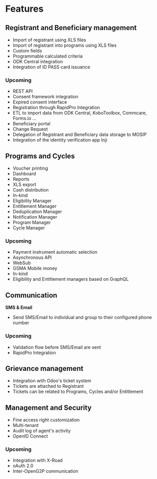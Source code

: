 # Features

## Registrant and Beneficiary management

- Import of registrant using XLS files
- Import of registrant into programs using XLS files
- Custom fields
- Programmable calculated criteria
- ODK Central integration
- Integration of ID PASS card issuance

### Upcoming

- REST API
- Consent framework integration
- Expired consent interface
- Registration through RapidPro Integration
- ETL to import data from ODK Central, KoboToolbox, Commcare, Forms.io ...
- Beneficiary portal
- Change Request
- Delegation of Registrant and Beneficiary data storage to MOSIP
- Integration of the identity verification app Inji

## Programs and Cycles

- Voucher printing
- Dashboard
- Reports
- XLS export
- Cash distribution
- In-kind
- Eligibility Manager
- Entitlement Manager
- Deduplication Manager
- Notification Manager
- Program Manager
- Cycle Manager

### Upcoming

- Payment instrument automatic selection
- Asynchronous API
- WebSub
- GSMA Mobile money
- In-kind
- Eligibility and Entitlement managers based on GraphQL

## Communication

**SMS & Email**

- Send SMS/Email to individual and group to their configured phone number

### Upcoming

- Validation flow before SMS/Email are sent
- RapidPro Integration

## Grievance management

- Integration with Odoo's ticket system
- Tickets are attached to Registrant
- Tickets can be related to Programs, Cycles and/or Entitlement

## Management and Security

- Fine access right customization
- Multi-tenant
- Audit log of agent's activity
- OpenID Connect

### Upcoming

- Integration with X-Road
- oAuth 2.0
- Inter-OpenG2P communication
